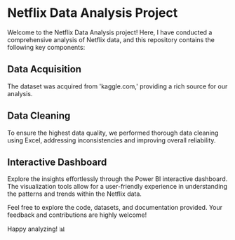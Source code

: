 # Netflix Data Analysis Project

Welcome to the Netflix Data Analysis project! Here, I have conducted a comprehensive analysis of Netflix data, and this repository contains the following key components:

## Data Acquisition

The dataset was acquired from 'kaggle.com,' providing a rich source for our analysis.

## Data Cleaning

To ensure the highest data quality, we performed thorough data cleaning using Excel, addressing inconsistencies and improving overall reliability.

## Interactive Dashboard

Explore the insights effortlessly through the Power BI interactive dashboard.
The visualization tools allow for a user-friendly experience in understanding the patterns and trends within the Netflix data.

Feel free to explore the code, datasets, and documentation provided. Your feedback and contributions are highly welcome!

Happy analyzing! 📊



